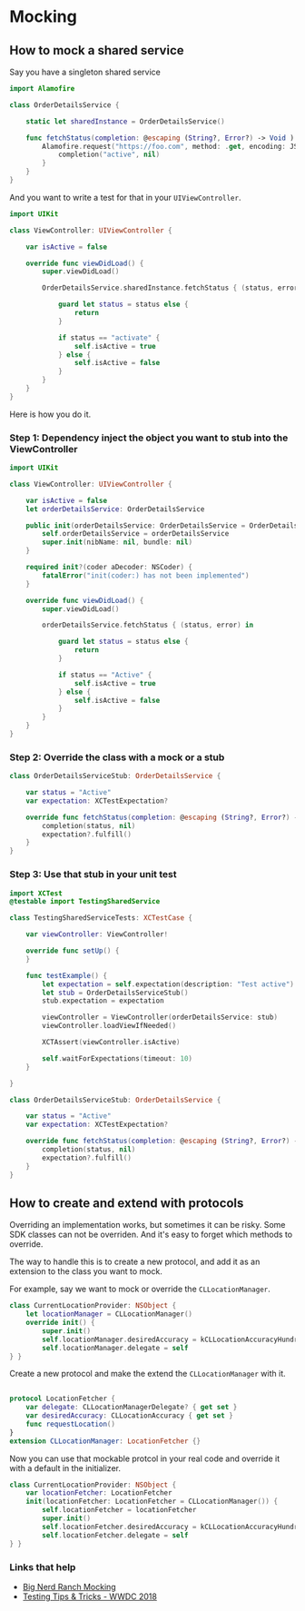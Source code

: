 # Mocking

## How to mock a shared service

Say you have a singleton shared service

```swift
import Alamofire

class OrderDetailsService {

    static let sharedInstance = OrderDetailsService()

    func fetchStatus(completion: @escaping (String?, Error?) -> Void ) {
        Alamofire.request("https://foo.com", method: .get, encoding: JSONEncoding.default).responseJSON { response in
            completion("active", nil)
        }
    }
}
```

And you want to write a test for that in your `UIViewController`.

```swift
import UIKit

class ViewController: UIViewController {

    var isActive = false

    override func viewDidLoad() {
        super.viewDidLoad()

        OrderDetailsService.sharedInstance.fetchStatus { (status, error) in

            guard let status = status else {
                return
            }

            if status == "activate" {
                self.isActive = true
            } else {
                self.isActive = false
            }
        }
    }
}
```

Here is how you do it.

### Step 1: Dependency inject the object you want to stub into the ViewController

```swift
import UIKit

class ViewController: UIViewController {

    var isActive = false
    let orderDetailsService: OrderDetailsService

    public init(orderDetailsService: OrderDetailsService = OrderDetailsService.sharedInstance) {
        self.orderDetailsService = orderDetailsService
        super.init(nibName: nil, bundle: nil)
    }

    required init?(coder aDecoder: NSCoder) {
        fatalError("init(coder:) has not been implemented")
    }

    override func viewDidLoad() {
        super.viewDidLoad()

        orderDetailsService.fetchStatus { (status, error) in

            guard let status = status else {
                return
            }

            if status == "Active" {
                self.isActive = true
            } else {
                self.isActive = false
            }
        }
    }
}
```

### Step 2: Override the class with a mock or a stub

```swift
class OrderDetailsServiceStub: OrderDetailsService {

    var status = "Active"
    var expectation: XCTestExpectation?

    override func fetchStatus(completion: @escaping (String?, Error?) -> Void) {
        completion(status, nil)
        expectation?.fulfill()
    }
}
```

### Step 3: Use that stub in your unit test

```swift
import XCTest
@testable import TestingSharedService

class TestingSharedServiceTests: XCTestCase {

    var viewController: ViewController!

    override func setUp() {
    }

    func testExample() {
        let expectation = self.expectation(description: "Test active")
        let stub = OrderDetailsServiceStub()
        stub.expectation = expectation

        viewController = ViewController(orderDetailsService: stub)
        viewController.loadViewIfNeeded()

        XCTAssert(viewController.isActive)

        self.waitForExpectations(timeout: 10)
    }

}

class OrderDetailsServiceStub: OrderDetailsService {

    var status = "Active"
    var expectation: XCTestExpectation?

    override func fetchStatus(completion: @escaping (String?, Error?) -> Void) {
        completion(status, nil)
        expectation?.fulfill()
    }
}
```

## How to create and extend with protocols

Overriding an implementation works, but sometimes it can be risky. Some SDK classes can not be overriden. And it's easy to forget which methods to override.

The way to handle this is to create a new protocol, and add it as an extension to the class you want to mock.

For example, say we want to mock or override the `CLLocationManager`.

```swift
class CurrentLocationProvider: NSObject {
    let locationManager = CLLocationManager()
    override init() {
        super.init()
        self.locationManager.desiredAccuracy = kCLLocationAccuracyHundredMeters
        self.locationManager.delegate = self
} }
```

Create a new protocol and make the extend the `CLLocationManager` with it.

```swift
 
protocol LocationFetcher {
    var delegate: CLLocationManagerDelegate? { get set }
    var desiredAccuracy: CLLocationAccuracy { get set }
    func requestLocation()
}
extension CLLocationManager: LocationFetcher {}
```

Now you can use that mockable protcol in your real code and override it with a default in the initializer.

```swift
class CurrentLocationProvider: NSObject {
    var locationFetcher: LocationFetcher
    init(locationFetcher: LocationFetcher = CLLocationManager()) {
        self.locationFetcher = locationFetcher
        super.init()
        self.locationFetcher.desiredAccuracy = kCLLocationAccuracyHundredMeters
        self.locationFetcher.delegate = self
} }
```



### Links that help

* [Big Nerd Ranch Mocking](https://www.bignerdranch.com/blog/mocking-with-protocols-in-swift/)
* [Testing Tips & Tricks - WWDC 2018](https://developer.apple.com/videos/play/wwdc2018/417/?time=761)

